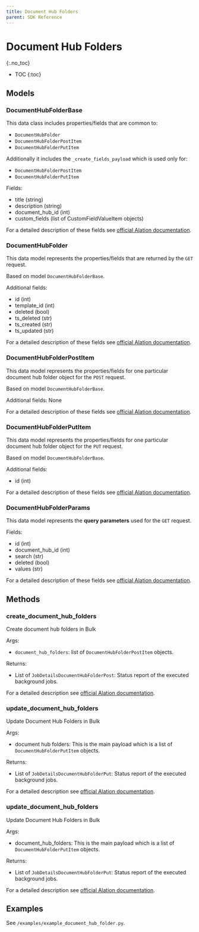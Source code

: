```yaml
---
title: Document Hub Folders
parent: SDK Reference
---
```


# Document Hub Folders
{:.no_toc}

* TOC
{:toc}

## Models

### DocumentHubFolderBase

This data class includes properties/fields that are common to:

- `DocumentHubFolder`
- `DocumentHubFolderPostItem`
- `DocumentHubFolderPutItem`

Additionally it includes the `_create_fields_payload` which is used only for:

- `DocumentHubFolderPostItem`
- `DocumentHubFolderPutItem`

Fields:

- title (string)
- description (string)
- document_hub_id (int)
- custom_fields (list of CustomFieldValueItem objects)

For a detailed description of these fields see [official Alation documentation](https://developer.alation.com/dev/reference/updatefolders).

### DocumentHubFolder

This data model represents the properties/fields that are returned by the `GET` request.

Based on model `DocumentHubFolderBase`.

Additional fields:

- id (int)
- template_id (int)
- deleted (bool)
- ts_deleted (str)
- ts_created (str)
- ts_updated (str)

For a detailed description of these fields see [official Alation documentation](https://developer.alation.com/dev/reference/getfolders-1).

### DocumentHubFolderPostItem

This data model represents the properties/fields for one particular document hub folder object for the `POST` request.

Based on model `DocumentHubFolderBase`.

Additional fields: None

For a detailed description of these fields see [official Alation documentation](https://developer.alation.com/dev/reference/postfolders-1).

### DocumentHubFolderPutItem

This data model represents the properties/fields for one particular document hub folder object for the `PUT` request.

Based on model `DocumentHubFolderBase`.

Additional fields:

- id (int)

For a detailed description of these fields see [official Alation documentation](https://developer.alation.com/dev/reference/updatefolders).

### DocumentHubFolderParams

This data model represents the **query parameters** used for the `GET` request.

Fields:

- id (int)
- document_hub_id (int)
- search (str)
- deleted (bool)
- values (str)

For a detailed description of these fields see [official Alation documentation](https://developer.alation.com/dev/reference/getfolders-1).

## Methods

### create_document_hub_folders

Create document hub folders in Bulk

Args:
- `document_hub_folders`: list of `DocumentHubFolderPostItem` objects. 

Returns: 
- List of `JobDetailsDocumentHubFolderPost`: Status report of the executed background jobs.


For a detailed description see [official Alation documentation](https://developer.alation.com/dev/reference/getfolders-1).

### update_document_hub_folders

Update Document Hub Folders in Bulk

Args:
- document hub folders: This is the main payload which is a list of `DocumentHubFolderPutItem` objects.

Returns:
- List of `JobDetailsDocumentHubFolderPut`: Status report of the executed background jobs.

For a detailed description see [official Alation documentation](https://developer.alation.com/dev/reference/postfolders-1).

### update_document_hub_folders

Update Document Hub Folders in Bulk

Args:
- document_hub_folders: This is the main payload which is a list of `DocumentHubFolderPutItem` objects.

Returns:
- List of `JobDetailsDocumentHubFolderPut`: Status report of the executed background jobs.

For a detailed description see [official Alation documentation](https://developer.alation.com/dev/reference/updatefolders).

## Examples

See `/examples/example_document_hub_folder.py`.